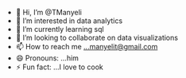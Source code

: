- 👋 Hi, I’m @TManyeli
- 👀 I’m interested in data analytics
- 🌱 I’m currently learning sql
- 💞️ I’m looking to collaborate on data visualizations
- 📫 How to reach me ...manyelit@gmail.com
- 😄 Pronouns: ...him
- ⚡ Fun fact: ...I love to cook

<!---
TManyeli/TManyeli is a ✨ special ✨ repository because its `README.md` (this file) appears on your GitHub profile.
You can click the Preview link to take a look at your changes.
--->
